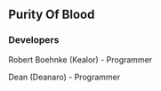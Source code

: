 ## Purity Of Blood

### Developers
Robert Boehnke (Kealor) - Programmer

Dean (Deanaro) - Programmer